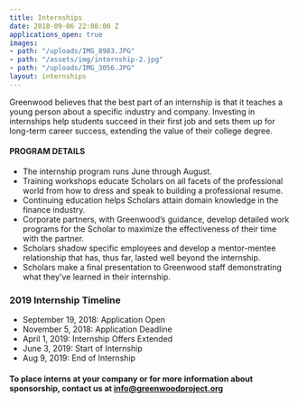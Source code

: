 ```yaml
---
title: Internships
date: 2018-09-06 22:08:00 Z
applications_open: true
images:
- path: "/uploads/IMG_8983.JPG"
- path: "/assets/img/internship-2.jpg"
- path: "/uploads/IMG_3056.JPG"
layout: internships
---
```


Greenwood believes that the best part of an internship is that it teaches a young person about a specific industry and company. Investing in internships help students succeed in their first job and sets them up for long-term career success, extending the value of their college degree.

#### PROGRAM DETAILS
 
*   The internship program runs June through August.
*   Training workshops educate Scholars on all facets of the professional world from how to dress and speak to building a professional resume.
*   Continuing education helps Scholars attain domain knowledge in the finance industry.
*   Corporate partners, with Greenwood’s guidance, develop detailed work programs for the Scholar to maximize the effectiveness of their time with the partner.
*   Scholars shadow specific employees and develop a mentor-mentee relationship that has, thus far, lasted well beyond the internship.
*   Scholars make a final presentation to Greenwood staff demonstrating what they've learned in their internship.

### 2019 Internship Timeline 
* September 19, 2018: Application Open 
* November 5, 2018: Application Deadline
* April 1, 2019: Internship Offers Extended
* June 3, 2019: Start of Internship
* Aug 9, 2019: End of Internship

#### To place interns at your company or for more information about sponsorship, contact us at info@greenwoodproject.org
